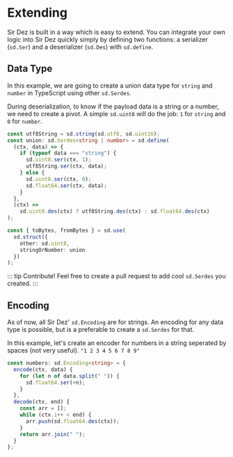 # Extending

Sir Dez is built in a way which is easy to extend. You can integrate your own logic into Sir Dez quickly simply by defining two functions: a serializer (`sd.Ser`) and a deserializer (`sd.Des`) with `sd.define`.

## Data Type

In this example, we are going to create a union data type for `string` and `number` in TypeScript using other `sd.Serdes`.

During deserialization, to know if the payload data is a string or a number, we need to create a pivot. A simple `sd.uint8` will do the job: `1` for `string` and `0` for `number`.

```ts
const utf8String = sd.string(sd.utf8, sd.uint16);
const union: sd.Serdes<string | number> = sd.define(
  (ctx, data) => {
    if (typeof data === "string") {
      sd.uint8.ser(ctx, 1);
      utf8String.ser(ctx, data);
    } else {
      sd.uint8.ser(ctx, 0);
      sd.float64.ser(ctx, data);
    }
  },
  (ctx) =>
    sd.uint8.des(ctx) ? utf8String.des(ctx) : sd.float64.des(ctx)
);

const { toBytes, fromBytes } = sd.use(
  sd.struct({
    other: sd.uint8,
    stringOrNumber: union
  })
);
```

::: tip Contribute!
Feel free to create a pull request to add cool `sd.Serdes` you created.
:::

## Encoding

As of now, all Sir Dez' `sd.Encoding` are for strings. An encoding for any data type is possible, but is a preferable to create a `sd.Serdes` for that.

In this example, let's create an encoder for numbers in a string seperated by spaces (not very useful). `"1 2 3 4 5 6 7 8 9"`

```ts
const numbers: sd.Encoding<string> = {
  encode(ctx, data) {
    for (let n of data.split(" ")) {
      sd.float64.ser(+n);
    }
  },
  decode(ctx, end) {
    const arr = [];
    while (ctx.i++ < end) {
      arr.push(sd.float64.des(ctx));
    }
    return arr.join(" ");
  }
};
```
